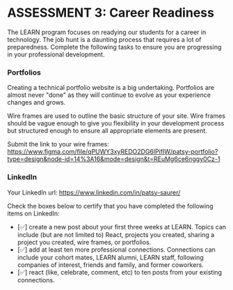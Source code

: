 # ASSESSMENT 3: Career Readiness

The LEARN program focuses on readying our students for a career in technology. The job hunt is a daunting process that requires a lot of preparedness. Complete the following tasks to ensure you are progressing in your professional development.

### Portfolios

Creating a technical portfolio website is a big undertaking. Portfolios are almost never "done" as they will continue to evolve as your experience changes and grows.

Wire frames are used to outline the basic structure of your site. Wire frames should be vague enough to give you flexibility in your development process but structured enough to ensure all appropriate elements are present. 

Submit the link to your wire frames: https://www.figma.com/file/qPUWY3xyREDO2DG6lPifIW/patsy-portfolio?type=design&node-id=14%3A16&mode=design&t=REuMg6ce6nggy0Cz-1


### LinkedIn

Your LinkedIn url: https://www.linkedin.com/in/patsy-saurer/

Check the boxes below to certify that you have completed the following items on LinkedIn:

- [✅] create a new post about your first three weeks at LEARN. Topics can include (but are not limited to) React, projects you created, sharing a project you created, wire frames, or portfolios.
- [✅] add at least ten more professional connections. Connections can include your cohort mates, LEARN alumni, LEARN staff, following companies of interest, friends and family, and former coworkers.
- [✅] react (like, celebrate, comment, etc) to ten posts from your existing connections.
